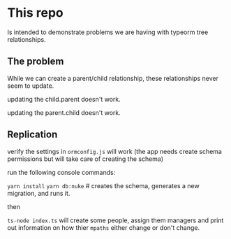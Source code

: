 # This repo

Is intended to demonstrate problems we are having with typeorm tree relationships.

## The problem

While we can create a parent/child relationship, these relationships never seem to update.

updating the child.parent doesn't work.

updating the parent.child doesn't work.


## Replication

verify the settings in `ormconfig.js` will work (the app needs create schema permissions but will take care of creating the schema)

run the following console commands:

`yarn install`
`yarn db:nuke`  # creates the schema, generates a new migration, and runs it.

then 

`ts-node index.ts`  will create some people, assign them managers and print out information on how thier `mpaths` either change or don't change.



